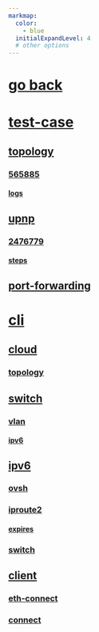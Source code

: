 ```yaml
---
markmap:
  color:
    - blue
  initialExpandLevel: 4
  # other options
---
```


# [go back](../index.html)
# [test-case](test-case/index.html)
## [topology](test-case/topology/index.html)
### [565885](test-case/topology/565885/index.html)
#### [logs](test-case/topology/565885/logs/index.html)
## [upnp](test-case/upnp/index.html)
### [2476779](test-case/upnp/2476779/index.html)
#### [steps](test-case/upnp/2476779/steps/index.html)
## [port-forwarding](test-case/port-forwarding/index.html)
# [cli](cli/index.html)
## [cloud](cli/cloud/index.html)
### [topology](cli/cloud/topology/index.html)
## [switch](cli/switch/index.html)
### [vlan](cli/switch/vlan/index.html)
#### [ipv6](cli/switch/vlan/ipv6/index.html)
## [ipv6](cli/ipv6/index.html)
### [ovsh](cli/ipv6/ovsh/index.html)
### [iproute2](cli/ipv6/iproute2/index.html)
#### [expires](cli/ipv6/iproute2/expires/index.html)
### [switch](cli/ipv6/switch/index.html)
## [client](cli/client/index.html)
### [eth-connect](cli/client/eth-connect/index.html)
### [connect](cli/client/connect/index.html)
